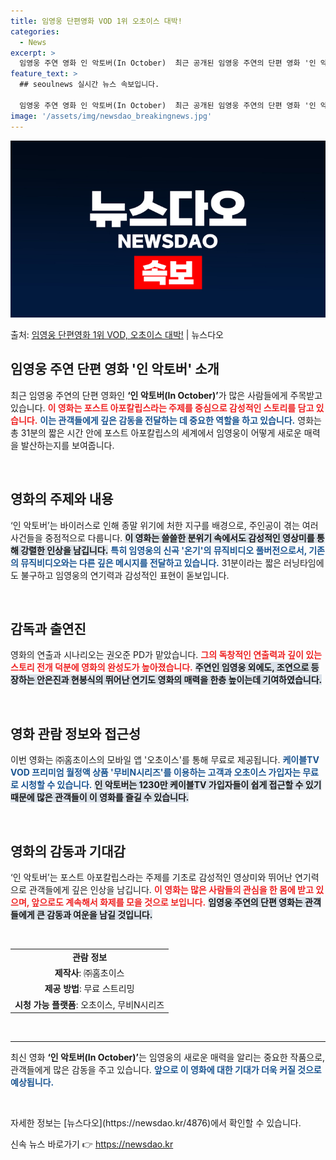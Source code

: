 ```yaml
---
title: 임영웅 단편영화 VOD 1위 오초이스 대박!
categories:
  - News
excerpt: >
  임영웅 주연 영화 인 악토버(In October)  최근 공개된 임영웅 주연의 단편 영화 '인 악토버(In …
feature_text: >
  ## seoulnews 실시간 뉴스 속보입니다.

  임영웅 주연 영화 인 악토버(In October)  최근 공개된 임영웅 주연의 단편 영화 '인 악토버(In …
image: '/assets/img/newsdao_breakingnews.jpg'
---
```


![뉴스다오 속보](/assets/img/newsdao_breakingnews.jpg)

<p>출처: <a href="https://newsdao.kr/4876" rel="dofollow">임영웅 단편영화 1위 VOD, 오초이스 대박!</a> | 뉴스다오</p>

<h2 data-ke-size="size26">임영웅 주연 단편 영화 '인 악토버' 소개</h2>

<p data-ke-size="size16">최근 임영웅 주연의 단편 영화인 <b>‘인 악토버(In October)’</b>가 많은 사람들에게 주목받고 있습니다. <b><span style="color: #ee2323;">이 영화는 포스트 아포칼립스라는 주제를 중심으로 감성적인 스토리를 담고 있습니다.</span></b> <b><span style="color: #1a5490;">이는 관객들에게 깊은 감동을 전달하는 데 중요한 역할을 하고 있습니다.</span></b> 영화는 총 31분의 짧은 시간 안에 포스트 아포칼립스의 세계에서 임영웅이 어떻게 새로운 매력을 발산하는지를 보여줍니다. </p>

<p data-ke-size="size16">&nbsp;</p>

<h2 data-ke-size="size26">영화의 주제와 내용</h2>

<p data-ke-size="size16">‘인 악토버’는 바이러스로 인해 종말 위기에 처한 지구를 배경으로, 주인공이 겪는 여러 사건들을 중점적으로 다룹니다. <b><span style="background-color: #21538527;">이 영화는 쓸쓸한 분위기 속에서도 감성적인 영상미를 통해 강렬한 인상을 남깁니다.</span></b> <b><span style="color: #1a5490;">특히 임영웅의 신곡 '온기'의 뮤직비디오 풀버전으로서, 기존의 뮤직비디오와는 다른 깊은 메시지를 전달하고 있습니다.</span></b> 31분이라는 짧은 러닝타임에도 불구하고 임영웅의 연기력과 감성적인 표현이 돋보입니다. </p>

<p data-ke-size="size16">&nbsp;</p>

<h2 data-ke-size="size26">감독과 출연진</h2>

<p data-ke-size="size16">영화의 연출과 시나리오는 권오준 PD가 맡았습니다. <b><span style="color: #ee2323;">그의 독창적인 연출력과 깊이 있는 스토리 전개 덕분에 영화의 완성도가 높아졌습니다.</span></b> <b><span style="background-color: #21538527;">주연인 임영웅 외에도, 조연으로 등장하는 안은진과 현봉식의 뛰어난 연기도 영화의 매력을 한층 높이는데 기여하였습니다.</span></b></p>

<p data-ke-size="size16">&nbsp;</p>

<h2 data-ke-size="size26">영화 관람 정보와 접근성</h2>

<p data-ke-size="size16">이번 영화는 ㈜홈초이스의 모바일 앱 '오초이스'를 통해 무료로 제공됩니다. <b><span style="color: #1a5490;">케이블TV VOD 프리미엄 월정액 상품 '무비N시리즈'를 이용하는 고객과 오초이스 가입자는 무료로 시청할 수 있습니다.</span></b> <b><span style="background-color: #21538527;">인 악토버는 1230만 케이블TV 가입자들이 쉽게 접근할 수 있기 때문에 많은 관객들이 이 영화를 즐길 수 있습니다.</span></b> </p>

<p data-ke-size="size16">&nbsp;</p>

<h2 data-ke-size="size26">영화의 감동과 기대감</h2>

<p data-ke-size="size16">‘인 악토버’는 포스트 아포칼립스라는 주제를 기초로 감성적인 영상미와 뛰어난 연기력으로 관객들에게 깊은 인상을 남깁니다. <b><span style="color: #ee2323;">이 영화는 많은 사람들의 관심을 한 몸에 받고 있으며, 앞으로도 계속해서 화제를 모을 것으로 보입니다.</span></b> <b><span style="background-color: #21538527;">임영웅 주연의 단편 영화는 관객들에게 큰 감동과 여운을 남길 것입니다.</span></b> </p>

<p data-ke-size="size16">&nbsp;</p>

<table>
  <tr>
    <td style="text-align: center; height: 17px;"><b>관람 정보</b></td>
  </tr>
  <tr>
    <td style="text-align: center; height: 17px;"><b>제작사</b>: ㈜홈초이스</td>
  </tr>
  <tr>
    <td style="text-align: center; height: 17px;"><b>제공 방법</b>: 무료 스트리밍</td>
  </tr>
  <tr>
    <td style="text-align: center; height: 17px;"><b>시청 가능 플랫폼</b>: 오초이스, 무비N시리즈</td>
  </tr>
</table>

<p data-ke-size="size16">&nbsp;</p>

<hr>

<p data-ke-size="size16">최신 영화 <b>‘인 악토버(In October)’</b>는 임영웅의 새로운 매력을 알리는 중요한 작품으로, 관객들에게 많은 감동을 주고 있습니다. <b><span style="color: #1a5490;">앞으로 이 영화에 대한 기대가 더욱 커질 것으로 예상됩니다.</span></b></p> 

<p data-ke-size="size16">&nbsp;</p>

<p data-ke-size="size16">자세한 정보는 [뉴스다오](https://newsdao.kr/4876)에서 확인할 수 있습니다.</p> 

신속 뉴스 바로가기 👉 <a href="https://newsdao.kr" rel="dofollow">https://newsdao.kr</a>


